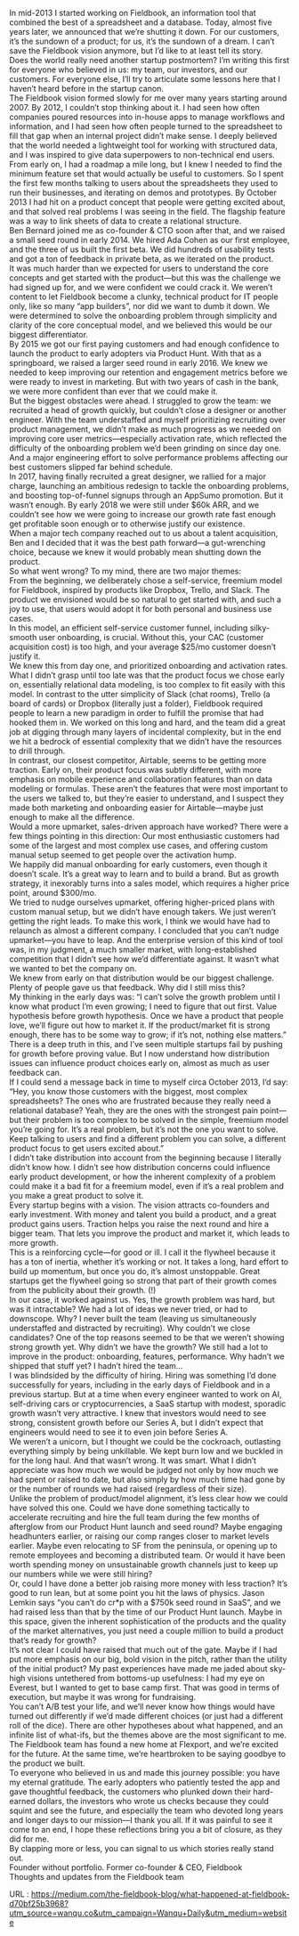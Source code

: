   In mid-2013 I started working on Fieldbook, an information tool that combined the best of a spreadsheet and a database. Today, almost five years later, we announced that we’re shutting it down. For our customers, it’s the sundown of a product; for us, it’s the sundown of a dream. I can’t save the Fieldbook vision anymore, but I’d like to at least tell its story.  
    Does the world really need another startup postmortem? I’m writing this first for everyone who believed in us: my team, our investors, and our customers. For everyone else, I’ll try to articulate some lessons here that I haven’t heard before in the startup canon.  
    The Fieldbook vision formed slowly for me over many years starting around 2007. By 2012, I couldn’t stop thinking about it. I had seen how often companies poured resources into in-house apps to manage workflows and information, and I had seen how often people turned to the spreadsheet to fill that gap when an internal project didn’t make sense. I deeply believed that the world needed a lightweight tool for working with structured data, and I was inspired to give data superpowers to non-technical end users.  
    From early on, I had a roadmap a mile long, but I knew I needed to find the minimum feature set that would actually be useful to customers. So I spent the first few months talking to users about the spreadsheets they used to run their businesses, and iterating on demos and prototypes. By October 2013 I had hit on a product concept that people were getting excited about, and that solved real problems I was seeing in the field. The flagship feature was a way to link sheets of data to create a relational structure.  
    Ben Bernard joined me as co-founder & CTO soon after that, and we raised a small seed round in early 2014. We hired Ada Cohen as our first employee, and the three of us built the first beta. We did hundreds of usability tests and got a ton of feedback in private beta, as we iterated on the product.  
    It was much harder than we expected for users to understand the core concepts and get started with the product—but this was the challenge we had signed up for, and we were confident we could crack it. We weren’t content to let Fieldbook become a clunky, technical product for IT people only, like so many “app builders”, nor did we want to dumb it down. We were determined to solve the onboarding problem through simplicity and clarity of the core conceptual model, and we believed this would be our biggest differentiator.  
    By 2015 we got our first paying customers and had enough confidence to launch the product to early adopters via Product Hunt. With that as a springboard, we raised a larger seed round in early 2016. We knew we needed to keep improving our retention and engagement metrics before we were ready to invest in marketing. But with two years of cash in the bank, we were more confident than ever that we could make it.  
    But the biggest obstacles were ahead. I struggled to grow the team: we recruited a head of growth quickly, but couldn’t close a designer or another engineer. With the team understaffed and myself prioritizing recruiting over product management, we didn’t make as much progress as we needed on improving core user metrics—especially activation rate, which reflected the difficulty of the onboarding problem we’d been grinding on since day one. And a major engineering effort to solve performance problems affecting our best customers slipped far behind schedule.  
    In 2017, having finally recruited a great designer, we rallied for a major charge, launching an ambitious redesign to tackle the onboarding problems, and boosting top-of-funnel signups through an AppSumo promotion. But it wasn’t enough. By early 2018 we were still under $60k ARR, and we couldn’t see how we were going to increase our growth rate fast enough get profitable soon enough or to otherwise justify our existence.  
    When a major tech company reached out to us about a talent acquisition, Ben and I decided that it was the best path forward—a gut-wrenching choice, because we knew it would probably mean shutting down the product.  
    So what went wrong? To my mind, there are two major themes:  
    From the beginning, we deliberately chose a self-service, freemium model for Fieldbook, inspired by products like Dropbox, Trello, and Slack. The product we envisioned would be so natural to get started with, and such a joy to use, that users would adopt it for both personal and business use cases.  
    In this model, an efficient self-service customer funnel, including silky-smooth user onboarding, is crucial. Without this, your CAC (customer acquisition cost) is too high, and your average $25/mo customer doesn’t justify it.  
    We knew this from day one, and prioritized onboarding and activation rates. What I didn’t grasp until too late was that the product focus we chose early on, essentially relational data modeling, is too complex to fit easily with this model. In contrast to the utter simplicity of Slack (chat rooms), Trello (a board of cards) or Dropbox (literally just a folder), Fieldbook required people to learn a new paradigm in order to fulfill the promise that had hooked them in. We worked on this long and hard, and the team did a great job at digging through many layers of incidental complexity, but in the end we hit a bedrock of essential complexity that we didn’t have the resources to drill through.  
    In contrast, our closest competitor, Airtable, seems to be getting more traction. Early on, their product focus was subtly different, with more emphasis on mobile experience and collaboration features than on data modeling or formulas. These aren’t the features that were most important to the users we talked to, but they’re easier to understand, and I suspect they made both marketing and onboarding easier for Airtable—maybe just enough to make all the difference.  
    Would a more upmarket, sales-driven approach have worked? There were a few things pointing in this direction: Our most enthusiastic customers had some of the largest and most complex use cases, and offering custom manual setup seemed to get people over the activation hump.  
    We happily did manual onboarding for early customers, even though it doesn’t scale. It’s a great way to learn and to build a brand. But as growth strategy, it inexorably turns into a sales model, which requires a higher price point, around $300/mo.  
    We tried to nudge ourselves upmarket, offering higher-priced plans with custom manual setup, but we didn’t have enough takers. We just weren’t getting the right leads. To make this work, I think we would have had to relaunch as almost a different company. I concluded that you can’t nudge upmarket—you have to leap. And the enterprise version of this kind of tool was, in my judgment, a much smaller market, with long-established competition that I didn’t see how we’d differentiate against. It wasn’t what we wanted to bet the company on.  
    We knew from early on that distribution would be our biggest challenge. Plenty of people gave us that feedback. Why did I still miss this?  
    My thinking in the early days was: “I can’t solve the growth problem until I know what product I’m even growing; I need to figure that out first. Value hypothesis before growth hypothesis. Once we have a product that people love, we’ll figure out how to market it. If the product/market fit is strong enough, there has to be some way to grow; if it’s not, nothing else matters.”  
    There is a deep truth in this, and I’ve seen multiple startups fail by pushing for growth before proving value. But I now understand how distribution issues can influence product choices early on, almost as much as user feedback can.  
    If I could send a message back in time to myself circa October 2013, I’d say: “Hey, you know those customers with the biggest, most complex spreadsheets? The ones who are frustrated because they really need a relational database? Yeah, they are the ones with the strongest pain point—but their problem is too complex to be solved in the simple, freemium model you’re going for. It’s a real problem, but it’s not the one you want to solve. Keep talking to users and find a different problem you can solve, a different product focus to get users excited about.”  
    I didn’t take distribution into account from the beginning because I literally didn’t know how. I didn’t see how distribution concerns could influence early product development, or how the inherent complexity of a problem could make it a bad fit for a freemium model, even if it’s a real problem and you make a great product to solve it.  
    Every startup begins with a vision. The vision attracts co-founders and early investment. With money and talent you build a product, and a great product gains users. Traction helps you raise the next round and hire a bigger team. That lets you improve the product and market it, which leads to more growth.  
    This is a reinforcing cycle—for good or ill. I call it the flywheel because it has a ton of inertia, whether it’s working or not. It takes a long, hard effort to build up momentum, but once you do, it’s almost unstoppable. Great startups get the flywheel going so strong that part of their growth comes from the publicity about their growth. (!)  
    In our case, it worked against us. Yes, the growth problem was hard, but was it intractable? We had a lot of ideas we never tried, or had to downscope. Why? I never built the team (leaving us simultaneously understaffed and distracted by recruiting). Why couldn’t we close candidates? One of the top reasons seemed to be that we weren’t showing strong growth yet. Why didn’t we have the growth? We still had a lot to improve in the product: onboarding, features, performance. Why hadn’t we shipped that stuff yet? I hadn’t hired the team…  
    I was blindsided by the difficulty of hiring. Hiring was something I’d done successfully for years, including in the early days of Fieldbook and in a previous startup. But at a time when every engineer wanted to work on AI, self-driving cars or cryptocurrencies, a SaaS startup with modest, sporadic growth wasn’t very attractive. I knew that investors would need to see strong, consistent growth before our Series A, but I didn’t expect that engineers would need to see it to even join before Series A.  
    We weren’t a unicorn, but I thought we could be the cockroach, outlasting everything simply by being unkillable. We kept burn low and we buckled in for the long haul. And that wasn’t wrong. It was smart. What I didn’t appreciate was how much we would be judged not only by how much we had spent or raised to date, but also simply by how much time had gone by or the number of rounds we had raised (regardless of their size).  
    Unlike the problem of product/model alignment, it’s less clear how we could have solved this one. Could we have done something tactically to accelerate recruiting and hire the full team during the few months of afterglow from our Product Hunt launch and seed round? Maybe engaging headhunters earlier, or raising our comp ranges closer to market levels earlier. Maybe even relocating to SF from the peninsula, or opening up to remote employees and becoming a distributed team. Or would it have been worth spending money on unsustainable growth channels just to keep up our numbers while we were still hiring?  
    Or, could I have done a better job raising more money with less traction? It’s good to run lean, but at some point you hit the laws of physics. Jason Lemkin says “you can’t do cr*p with a $750k seed round in SaaS”, and we had raised less than that by the time of our Product Hunt launch. Maybe in this space, given the inherent sophistication of the products and the quality of the market alternatives, you just need a couple million to build a product that’s ready for growth?  
    It’s not clear I could have raised that much out of the gate. Maybe if I had put more emphasis on our big, bold vision in the pitch, rather than the utility of the initial product? My past experiences have made me jaded about sky-high visions untethered from bottoms-up usefulness: I had my eye on Everest, but I wanted to get to base camp first. That was good in terms of execution, but maybe it was wrong for fundraising.  
    You can’t A/B test your life, and we’ll never know how things would have turned out differently if we’d made different choices (or just had a different roll of the dice). There are other hypotheses about what happened, and an infinite list of what-ifs, but the themes above are the most significant to me.  
    The Fieldbook team has found a new home at Flexport, and we’re excited for the future. At the same time, we’re heartbroken to be saying goodbye to the product we built.  
    To everyone who believed in us and made this journey possible: you have my eternal gratitude. The early adopters who patiently tested the app and gave thoughtful feedback, the customers who plunked down their hard-earned dollars, the investors who wrote us checks because they could squint and see the future, and especially the team who devoted long years and longer days to our mission—I thank you all. If it was painful to see it come to an end, I hope these reflections bring you a bit of closure, as they did for me.  
    By clapping more or less, you can signal to us which stories really stand out.  
    Founder without portfolio. Former co-founder & CEO, Fieldbook  
    Thoughts and updates from the Fieldbook team  
    
  URL : https://medium.com/the-fieldbook-blog/what-happened-at-fieldbook-d70bf25b3968?utm_source=wanqu.co&utm_campaign=Wanqu+Daily&utm_medium=website
